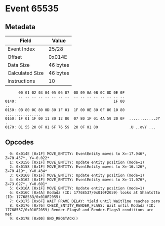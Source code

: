 # Event 65535

## Metadata

| Field           | Value    |
|-----------------|----------|
| Event Index     | 25/28    |
| Offset          | 0x014E   |
| Data Size       | 46 bytes |
| Calculated Size | 46 bytes |
| Instructions    | 10       |

```
      00 01 02 03 04 05 06 07  08 09 0A 0B 0C 0D 0E 0F
      -- -- -- -- -- -- -- --  -- -- -- -- -- -- -- --
0140:                                            1F 00                ..
0150: 0B 80 0C 80 0D 80 1F 01  1F 00 0E 80 0F 80 10 80  ................
0160: 1F 01 1F 00 11 80 12 80  07 80 1F 01 4A 59 20 0F  ............JY .
0170: 01 55 20 0F 01 6F 76 59  20 0F 01 00              .U ..ovY ...    
```

## Opcodes

```
  0: 0x014E [0x1F] MOVE_ENTITY: EventEntity moves to X=-17.946*, Z=70.457*, Y=-0.022*
  1: 0x0156 [0x1F] MOVE_ENTITY: Update entity position (mode=1)
  2: 0x0158 [0x1F] MOVE_ENTITY: EventEntity moves to X=-16.426*, Z=70.419*, Y=0.434*
  3: 0x0160 [0x1F] MOVE_ENTITY: Update entity position (mode=1)
  4: 0x0162 [0x1F] MOVE_ENTITY: EventEntity moves to X=-11.076*, Z=73.027*, Y=0.601*
  5: 0x016A [0x1F] MOVE_ENTITY: Update entity position (mode=1)
  6: 0x016C [0x4A] Kodada (ID: 17768537/0x010F2059) looks at Shantotto (ID: 17768533/0x010F2055)
  7: 0x0175 [0x6F] WAIT_FRAME_DELAY: Yield until WaitTime reaches zero
  8: 0x0176 [0x76] CHECK_ENTITY_RENDER_FLAGS: Wait until Kodada (ID: 17768537/0x010F2059) Render.Flags0 and Render.Flags3 conditions are met
  9: 0x017B [0x00] END_REQSTACK()
```
